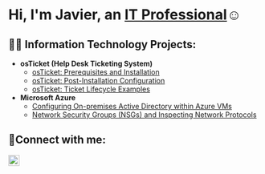 <h1>Hi, I'm Javier, an <a href="https://linkedin.com/in/Josh">IT Professional</a>☺</h1>

<h2>👨‍💻 Information Technology Projects:</h2>

- <b>osTicket (Help Desk Ticketing System)</b>
  - [osTicket: Prerequisites and Installation](https://github.com/Jortiz83/osticket-prereqs)
  - [osTicket: Post-Installation Configuration](https://github.com/Jortiz83/post-install-config)
  - [osTicket: Ticket Lifecycle Examples](https://github.com/Jortiz83/ticket-lifecycle)
- <b>Microsoft Azure</b>
  - [Configuring On-premises Active Directory within Azure VMs](https://github.com/Jortiz83/configure-ad)
  - [Network Security Groups (NSGs) and Inspecting Network Protocols](https://github.com/Jortiz83/azure-network-protocols)

<h2>🤳Connect with me:</h2>


[<img align="left" alt="Josh | LinkedIn" width="22px" src="https://cdn.jsdelivr.net/npm/simple-icons@v3/icons/linkedin.svg" />][linkedin]


[linkedin]: https://linkedin.com/in/javier-ortiz-6b0192227
